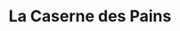 ---
title: "La Caserne des Pains"
url: /sainte-foy-les-lyon/la-caserne-des-pains/
shop: boulangerie
---